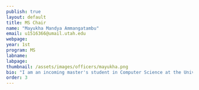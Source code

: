 ```yaml
---
publish: true
layout: default
title: MS Chair
name: "Mayukha Mandya Ammangatambu"
email: u1516366@umail.utah.edu
webpage: 
year: 1st
program: MS
labname: 
labpage: 
thumbnail: /assets/images/officers/mayukha.png
bio: "I am an incoming master's student in Computer Science at the University of Utah, I enjoy working on sports analytics, explainable AI, and deep learning, focusing on creating healthcare solutions for underserved communities. I stay updated with the latest trends through the "Linear Digressions" podcast."
order: 3
---
```

